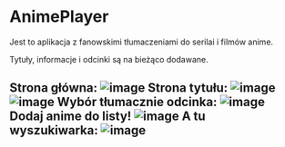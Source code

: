 # AnimePlayer
Jest to aplikacja z fanowskimi tłumaczeniami do serilai i filmów anime.

Tytuły, informacje i odcinki są na bieżąco dodawane.


Strona główna:
![image](https://user-images.githubusercontent.com/51681610/216769755-5143b447-48c1-4a2c-89ec-bcbf19ecffa4.png)
Strona tytułu:
![image](https://user-images.githubusercontent.com/51681610/214106970-1b1f74d1-d80c-4bd0-9700-660d62d8ac47.png)
![image](https://user-images.githubusercontent.com/51681610/214107001-fa73caa9-145d-42c9-9613-c86ab84fc6da.png)
Wybór tłumacznie odcinka:
![image](https://user-images.githubusercontent.com/51681610/214108093-94a2b665-fb08-405d-8461-50007c218031.png)
Dodaj anime do listy!
![image](https://user-images.githubusercontent.com/51681610/214107276-e6083ded-a9d7-412d-996d-b9c53b7e2e9e.png)
A tu wyszukiwarka:
![image](https://user-images.githubusercontent.com/51681610/214107363-7d522697-746a-46f2-b392-79ebba96fbe8.png)
 -
